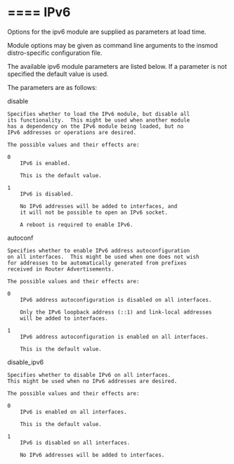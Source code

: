 

====
IPv6
====


Options for the ipv6 module are supplied as parameters at load time.

Module options may be given as command line arguments to the insmod
distro-specific
configuration file.

The available ipv6 module parameters are listed below.  If a parameter
is not specified the default value is used.

The parameters are as follows:

disable

	Specifies whether to load the IPv6 module, but disable all
	its functionality.  This might be used when another module
	has a dependency on the IPv6 module being loaded, but no
	IPv6 addresses or operations are desired.

	The possible values and their effects are:

	0
		IPv6 is enabled.

		This is the default value.

	1
		IPv6 is disabled.

		No IPv6 addresses will be added to interfaces, and
		it will not be possible to open an IPv6 socket.

		A reboot is required to enable IPv6.

autoconf

	Specifies whether to enable IPv6 address autoconfiguration
	on all interfaces.  This might be used when one does not wish
	for addresses to be automatically generated from prefixes
	received in Router Advertisements.

	The possible values and their effects are:

	0
		IPv6 address autoconfiguration is disabled on all interfaces.

		Only the IPv6 loopback address (::1) and link-local addresses
		will be added to interfaces.

	1
		IPv6 address autoconfiguration is enabled on all interfaces.

		This is the default value.

disable_ipv6

	Specifies whether to disable IPv6 on all interfaces.
	This might be used when no IPv6 addresses are desired.

	The possible values and their effects are:

	0
		IPv6 is enabled on all interfaces.

		This is the default value.

	1
		IPv6 is disabled on all interfaces.

		No IPv6 addresses will be added to interfaces.
